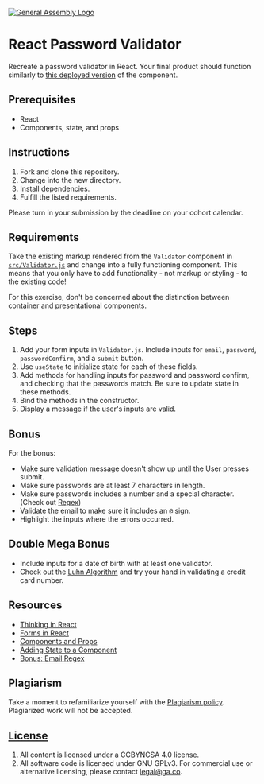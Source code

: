 [![General Assembly Logo](https://camo.githubusercontent.com/1a91b05b8f4d44b5bbfb83abac2b0996d8e26c92/687474703a2f2f692e696d6775722e636f6d2f6b6538555354712e706e67)](https://generalassemb.ly/education/web-development-immersive)

# React Password Validator

Recreate a password validator in React. Your final product should function
similarly to [this deployed version](http://excellent-tail.surge.sh) of the
component.

## Prerequisites

- React
- Components, state, and props

## Instructions

1. Fork and clone this repository.
1. Change into the new directory.
1. Install dependencies.
1. Fulfill the listed requirements.

Please turn in your submission by the deadline on your cohort calendar.

## Requirements

Take the existing markup rendered from the `Validator` component in
[`src/Validator.js`](src/Validator.js) and change into a fully functioning
component. This means that you only have to add functionality - not markup or
styling - to the existing code!

For this exercise, don't be concerned about the distinction between container
and presentational components.

## Steps

1. Add your form inputs in `Validator.js`. Include inputs for `email`,
   `password`, `passwordConfirm`, and a `submit` button.
2. Use `useState` to initialize state for each of these fields.
3. Add methods for handling inputs for password and password confirm, and
   checking that the passwords match. Be sure to update state in these methods.
4. Bind the methods in the constructor.
5. Display a message if the user's inputs are valid.

## Bonus

For the bonus:

- Make sure validation message doesn't show up until the User presses submit.
- Make sure passwords are at least 7 characters in length.
- Make sure passwords includes a number and a special character. (Check out
  [Regex](http://emailregex.com/))
- Validate the email to make sure it includes an `@` sign.
- Highlight the inputs where the errors occurred.

## Double Mega Bonus

- Include inputs for a date of birth with at least one validator.
- Check out the [Luhn Algorithm](https://en.wikipedia.org/wiki/Luhn_algorithm)
  and try your hand in validating a credit card number.

## Resources

- [Thinking in React](https://facebook.github.io/react/docs/thinking-in-react.html)
- [Forms in React](https://facebook.github.io/react/docs/forms.html#controlled-components)
- [Components and Props](https://facebook.github.io/react/docs/components-and-props.html)
- [Adding State to a Component](https://facebook.github.io/react/docs/state-and-lifecycle.html#adding-local-state-to-a-class)
- [Bonus: Email Regex](http://emailregex.com/)

## Plagiarism

Take a moment to refamiliarize yourself with the
[Plagiarism policy](https://git.generalassemb.ly/DC-WDI/Administrative/blob/master/plagiarism.md).
Plagiarized work will not be accepted.

## [License](LICENSE)

1.  All content is licensed under a CC­BY­NC­SA 4.0 license.
1.  All software code is licensed under GNU GPLv3. For commercial use or
    alternative licensing, please contact legal@ga.co.
